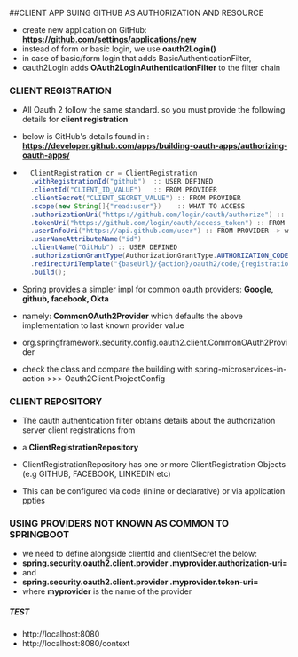##CLIENT APP SUING GITHUB AS AUTHORIZATION AND RESOURCE

- create new application on GitHub: **https://github.com/settings/applications/new**
- instead of form or basic login, we use **oauth2Login()**
- in case of basic/form login that adds BasicAuthenticationFilter,
- oauth2Login adds **OAuth2LoginAuthenticationFilter** to the filter chain


### CLIENT REGISTRATION

- All Oauth 2 follow the same standard. so you must provide the following details for **client registration**
- below is GitHub's details found in : **https://developer.github.com/apps/building-oauth-apps/authorizing-oauth-apps/**
- ```java
    ClientRegistration cr = ClientRegistration
    .withRegistrationId("github")  :: USER DEFINED
    .clientId("CLIENT_ID_VALUE")   :: FROM PROVIDER
    .clientSecret("CLIENT_SECRET_VALUE") :: FROM PROVIDER
    .scope(new String[]{"read:user"})    :: WHAT TO ACCESS
    .authorizationUri("https://github.com/login/oauth/authorize") :: FROM PROVIDER -> where client is redirected for authentication
    .tokenUri("https://github.com/login/oauth/access_token") :: FROM PROVIDER -> where client obtains access and refresh token
    .userInfoUri("https://api.github.com/user") :: FROM PROVIDER -> where token is used to access user details
    .userNameAttributeName("id")
    .clientName("GitHub") :: USER DEFINED
    .authorizationGrantType(AuthorizationGrantType.AUTHORIZATION_CODE)
    .redirectUriTemplate("{baseUrl}/{action}/oauth2/code/{registrationId}")
    .build();
  ```

- Spring provides a simpler impl for common oauth providers: **Google, github, facebook, Okta**
- namely: **CommonOAuth2Provider**  which defaults the above implementation to last known provider value
- org.springframework.security.config.oauth2.client.CommonOAuth2Provider
-  check the class and compare the building with spring-microservices-in-action  >>> Oauth2Client.ProjectConfig


### CLIENT REPOSITORY
- The oauth authentication filter obtains details about the authorization server client registrations from
- a **ClientRegistrationRepository**

- ClientRegistrationRepository has one or more ClientRegistration Objects (e.g GITHUB, FACEBOOK, LINKEDIN etc)

- This can be configured via code (inline or declarative) or via application ppties

### USING PROVIDERS NOT KNOWN AS COMMON TO SPRINGBOOT
- we need to define alongside clientId and clientSecret the below: 
- **spring.security.oauth2.client.provider .myprovider.authorization-uri=<some uri>**
- and
- **spring.security.oauth2.client.provider .myprovider.token-uri=<some uri>**
- where **myprovider** is the name of the provider


##### TEST
- http://localhost:8080
- http://localhost:8080/context